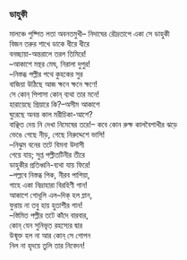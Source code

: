 ### ডাহুকী
মালঞ্চে পুষ্পিত লতা অবনতমুখী– 
নিদাঘের রৌদ্রতাপে একা সে ডাহুকী  
বিজন তরুর শাখে ডাকে ধীরে ধীরে  
বনচ্ছায়া-অন্তরালে তরল তিমিরে!  
–আকাশে মন্থর মেঘ, নিরালা দুপুর!  
–নিস্তব্ধ পল্লীর পথে কুহকের সুর  
বাজিয়া উঠিছে আজ ক্ষনে ক্ষনে ক্ষণে!  
সে কোন্ পিপাসা কোন্ ব্যথা তার মনে!  
হারায়েছে প্রিয়ারে কি?–অসীম আকাশে  
ঘুরেছে অনন্ত কাল মরীচিকা-আশে?  
বাঞ্ছিত দেয় নি দেখা নিমেষের তরে!– 
কবে কোন রুক্ষ কালবৈশাখীর ঝড়ে  
ভেঙে গেছে নীড়, গেছে নিরুদ্দেশে ভাসি!  
–নিঝুম বনের তটে বিমনা উদাসী  
গেয়ে যায়; সুপ্ত পল্লীতটিনীর তীরে  
ডাহুকীর প্রতিধ্বনি-ব্যথা যায় ফিরে!  
–পল্লবে নিস্তব্ধ পিক, নীরব পাপিয়া,  
গাহে একা নিদ্রাহারা বিরহিণী গান!  
আকাশে গোধূলি এল–দিক্‌ হল ম্লান,  
ফুরায় না তবু হায় হুতাশীর গান!  
–স্তিমিত পল্লীর তটে কাঁদে বারবার,  
কোন্‌ যেন সুনিভৃত রহস্যের দ্বার  
উন্মূক্ত হল না আর কোন্‌ সে গোপন  
নিল না হৃদয়ে তুলি তার নিবেদন!  